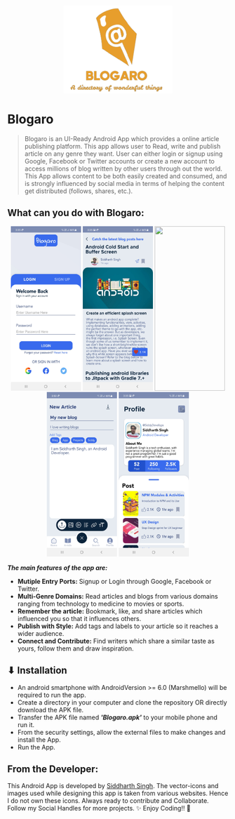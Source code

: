 <p align="center">
  <img height=200px src="https://raw.githubusercontent.com/SiddyDevelops/Blogaro/main/Assets/Screenshots/logo.png" />
<p/>

# Blogaro
> Blogaro is an UI-Ready Android App which provides a online article publishing platform. This app allows user to Read, write and publish article on any genre they want. User can either login or signup using Google, Facebook or Twitter accounts or create a new account to access millions of blog written by other users through out the world. This App allows content to be both easily created and consumed, and is strongly influenced by social media in terms of helping the content get distributed (follows, shares, etc.).

## What can you do with Blogaro:
<p align="center">
  <img width="160" height="375" src="https://raw.githubusercontent.com/SiddyDevelops/Blogaro/main/Assets/Screenshots/LoginScreen.jpg">
  <img width="160" height="375" src="https://raw.githubusercontent.com/SiddyDevelops/Blogaro/main/Assets/Screenshots/ReadArticles.jpg">  
  <img width="160" height="375" src="https://raw.githubusercontent.com/SiddyDevelops/Blogaro/main/Assets/Screenshots/HomeDashGIF.gif">
  <img width="160" height="375" src="https://raw.githubusercontent.com/SiddyDevelops/Blogaro/main/Assets/Screenshots/NewArticle1.jpg">
  <img width="160" height="375" src="https://raw.githubusercontent.com/SiddyDevelops/Blogaro/main/Assets/Screenshots/Profile.jpg">  
</p>

***The main features of the app are:***
- **Mutiple Entry Ports:** Signup or Login through Google, Facebook or Twitter.
- **Multi-Genre Domains:** Read articles and blogs from various domains ranging from technology to medicine to movies or sports.
- **Remember the article:** Bookmark, like, and share articles which influenced you so that it influences others.
- **Publish with Style:** Add tags and labels to your article so it reaches a wider audience.
- **Connect and Contribute:** Find writers which share a similar taste as yours, follow them and draw inspiration.  

## ⬇ Installation

- An android smartphone with AndroidVersion >= 6.0 (Marshmello) will be required to run the app.
- Create a directory in your computer and clone the repository OR directly download the APK file.
- Transfer the APK file named ***'Blogaro.apk'*** to your mobile phone and run it.
- From the security settings, allow the external files to make changes and install the App.
- Run the App.

## From the Developer:

This Android App is developed by <a target="_blank" href="https://siddydevelops.github.io/">Siddharth Singh<a/>. The vector-icons and images used while designing this app is taken from various websites. Hence I do not own these icons. Always ready to contribute and Collaborate.  
Follow my Social Handles for more projects.
✨ Enjoy Coding!! 🚀

